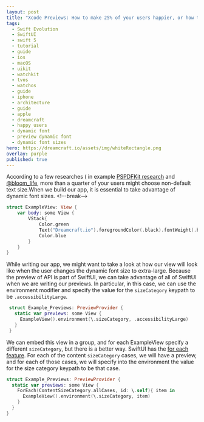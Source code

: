 ```yaml
---
layout: post
title: "Xcode Previews: How to make 25% of your users happier, or how to preview your app with dynamic font sizes."
tags:
  - Swift Evolution
  - SwiftUI
  - swift 5
  - tutorial
  - guide
  - ios
  - macOS
  - uikit
  - watchkit
  - tvos
  - watchos
  - guide
  - iphone
  - architecture
  - guide
  - apple
  - dreamcraft
  - happy users
  - dynamic font
  - preview dynamic font
  - dynamic font sizes
hero: https://dreamcraft.io/assets/img/whiteRectangle.png
overlay: purple
published: true
---
```

According to a few researches ( in example [PSPDFKit research](https://twitter.com/steipete/status/1052589183225815040?lang=en) and [@bloom_life](https://twitter.com/Apokrupto/status/1098917839073931264), more than a quarter of your users might choose non-default text size.When we build our app, it is essential to take advantage of dynamic font sizes.
<!–-break-–>


```swift
struct ExampleView: View {
    var body: some View {
        VStack{
            Color.green
            Text("Dreamcraft.io").foregroundColor(.black).fontWeight(.black)
            Color.blue
        }
    }
}
```
While writing our app, we might want to take a look at how our view will look like when the user changes the dynamic font size to extra-large.
Because the preview of API is part of SwiftUI, we can take advantage of all of SwiftUI when we are writing our previews. In particular, in this case, we can use the environment modifier and specify the value for the `sizeCategory` keypath to be `.accessibilityLarge`.

```swift
 struct Example_Previews: PreviewProvider {
   static var previews: some View {
     ExampleView().environment(\.sizeCategory, .accessibilityLarge)
   }
 }
 ```
 We can embed this view in a group, and for each ExampleView specify a different `sizeCategory`, but there is a better way. SwiftUI has the [for each feature](https://dreamcraft.io/posts/model-for-list-swiftui). For each of the content `sizeCategory` cases, we will have a preview, and for each of those cases, we will specify into the environment the value for the size category keypath to be that case.

```swift
struct Example_Previews: PreviewProvider {
  static var previews: some View {
    ForEach(ContentSizeCategory.allCases, id: \.self){ item in
      ExampleView().environment(\.sizeCategory, item)
    }
  }
}
```
